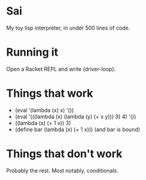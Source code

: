 # Sai

My toy lisp interpreter, in under 500 lines of code.

# Running it

Open a Racket REPL and write (driver-loop).

# Things that work

* (eval '(lambda (x) x) '())
* (eval '(((lambda (x) (lambda (y) (+ x y))) 3) 4) '())
* ((lambda (x) (+ 1 x)) 3)
* (define bar (lambda (x) (+ 1 x))) (and bar is bound)


# Things that don't work

Probably the rest. Most notably, conditionals.
